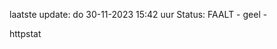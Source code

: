 laatste update: 
do 30-11-2023 15:42   uur 
Status: FAALT - geel - 
<div class="service Y">httpstat</div>